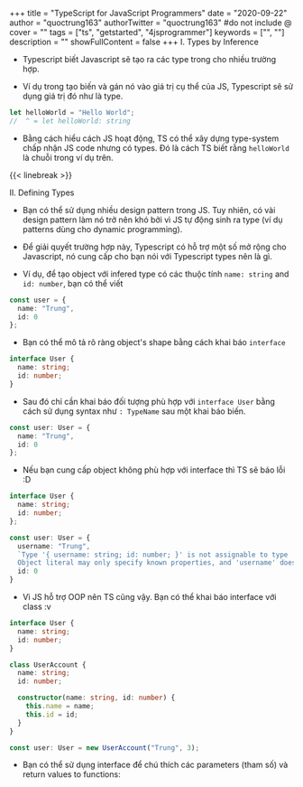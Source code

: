 +++
title = "TypeScript for JavaScript Programmers"
date = "2020-09-22"
author = "quoctrung163"
authorTwitter = "quoctrung163" #do not include @
cover = ""
tags = ["ts", "getstarted", "4jsprogrammer"]
keywords = ["", ""]
description = ""
showFullContent = false
+++
I. Types by Inference
- Typescript biết Javascript sẽ tạo ra các type trong cho nhiều trường hợp.

- Ví dụ trong tạo biến và gán nó vào giá trị cụ thể của JS, Typescript sẽ sử dụng giá trị đó như là type.

```ts
let helloWorld = "Hello World";
//  ^ = let helloWorld: string
```

- Bằng cách hiểu cách JS hoạt động, TS có thể xây dựng type-system chấp nhận JS code nhưng có types. Đó là cách TS biết rằng `helloWorld` là chuỗi trong ví dụ trên.

{{< linebreak >}}

II. Defining Types
- Bạn có thể sử dụng nhiều design pattern trong JS. Tuy nhiên, có vài design pattern làm nó trở nên khó bởi vì JS tự động sinh ra type (ví dụ patterns dùng cho dynamic programming).

- Để giải quyết trường hợp này, Typescript có hỗ trợ một số mở rộng cho Javascript, nó cung cấp cho bạn nói với Typescript types nên là gì.

- Ví dụ, để tạo object với infered type có các thuộc tính `name: string` and `id: number`, bạn có thể viết

```ts
const user = {
  name: "Trung",
  id: 0
};
```

- Bạn có thể mô tả rõ ràng object's shape bằng cách khai báo `interface` 

```ts
interface User {
  name: string;
  id: number;
}
```

- Sau đó chỉ cần khai báo đối tượng phù hợp với `interface User` bằng cách sử dụng syntax như `: TypeName` sau một khai báo biến.

```ts
const user: User = {
  name: "Trung",
  id: 0
};
```

- Nếu bạn cung cấp object không phù hợp với interface thì TS sẽ báo lỗi :D

```ts
interface User {
  name: string;
  id: number;
};

const user: User = {
  username: "Trung",
  `Type '{ username: string; id: number; }' is not assignable to type 'User'.
  Object literal may only specify known properties, and 'username' does not exist in type 'User'.`
  id: 0
}
```

- Vì JS hỗ trợ OOP nên TS cũng vậy. Bạn có thể khai báo interface với class :v

```ts
interface User {
  name: string;
  id: number;
}

class UserAccount {
  name: string;
  id: number;

  constructor(name: string, id: number) {
    this.name = name;
    this.id = id;
  }
}

const user: User = new UserAccount("Trung", 3);
```

- Bạn có thể sử dụng interface để chú thích các parameters (tham số) và return values to functions: